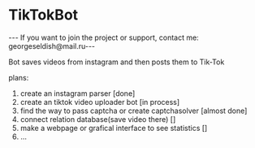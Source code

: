 # TikTokBot


--- If you want to join the project or support, contact me: georgeseldish@mail.ru---


Bot saves videos from instagram and then posts them to Tik-Tok 

plans:
1) create an instagram parser                                 [done]
2) create an tiktok video uploader bot                        [in process]
3) find the way to pass captcha or create captchasolver       [almost done]
5) connect relation database(save video there)                []
6) make a webpage or grafical interface to see statistics     []
7) ...
